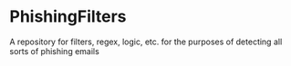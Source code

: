 # PhishingFilters
A repository for filters, regex, logic, etc. for the purposes of detecting all sorts of phishing emails
